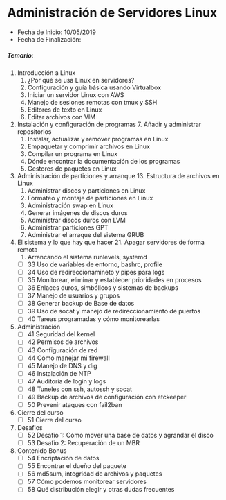 # Administración de Servidores Linux
* Fecha de Inicio: 10/05/2019
* Fecha de Finalización:

##### Temario:
1. Introducción a Linux
	1.	¿Por qué se usa Linux en servidores?
	1.	Configuración y guía básica usando Virtualbox
	1.	Iniciar un servidor Linux con AWS
	1.	Manejo de sesiones remotas con tmux y SSH
	1.	Editores de texto en Linux
	1.	Editar archivos con VIM
1. Instalación y configuración de programas
	7.	Añadir y administrar repositorios
	1.	Instalar, actualizar y remover programas en Linux
	1.	Empaquetar y comprimir archivos en Linux
	1.	Compilar un programa en Linux
	1.	Dónde encontrar la documentación de los programas
	1.	Gestores de paquetes en Linux
1. Administración de particiones y arranque
	13.	Estructura de archivos en Linux
	1.	Administrar discos y particiones en Linux
	1.	Formateo y montaje de particiones en Linux
	1.	Administración swap en Linux
	1.	Generar imágenes de discos duros
	1.	Administrar discos duros con LVM
	1.	Administrar particiones GPT
	1.	Administrar el arraque del sistema GRUB
1. El sistema y lo que hay que hacer
	21.	Apagar servidores de forma remota
	1.	Arrancando el sistema runlevels, systemd
   - [ ]	33	Uso de variables de entorno, bashrc, profile
   - [ ]	34	Uso de redireccionamineto y pipes para logs
   - [ ]	35	Monitorear, eliminar y establecer prioridades en procesos
   - [ ]	36	Enlaces duros, simbólicos y sistemas de backups
   - [ ]	37	Manejo de usuarios y grupos
   - [ ]	38	Generar backup de Base de datos
   - [ ]	39	Uso de socat y manejo de redireccionamiento de puertos
   - [ ]	40	Tareas programadas y cómo monitorearlas
1. Administración
   - [ ]	41	Seguridad del kernel
   - [ ]	42	Permisos de archivos
   - [ ]	43	Configuración de red
   - [ ]	44	Cómo manejar mi firewall
   - [ ]	45	Manejo de DNS y dig
   - [ ]	46	Instalación de NTP
   - [ ]	47	Auditoria de login y logs
   - [ ]	48	Tuneles con ssh, autossh y socat
   - [ ]	49	Backup de archivos de configuración con etckeeper
   - [ ]	50	Prevenir ataques con fail2ban
1. Cierre del curso
   - [ ]	51	Cierre del curso
1. Desafios
   - [ ]	52	Desafío 1: Cómo mover una base de datos y agrandar el disco
   - [ ]	53	Desafío 2: Recuperación de un MBR
1. Contenido Bonus
   - [ ]	54	Encriptación de datos
   - [ ]	55	Encontrar el dueño del paquete
   - [ ]	56	md5sum, integridad de archivos y paquetes
   - [ ]	57	Cómo podemos monitorear servidores
   - [ ]	58	Qué distribución elegir y otras dudas frecuentes
